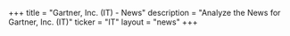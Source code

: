 +++
title = "Gartner, Inc. (IT) - News"
description = "Analyze the News for Gartner, Inc. (IT)"
ticker = "IT"
layout = "news"
+++

